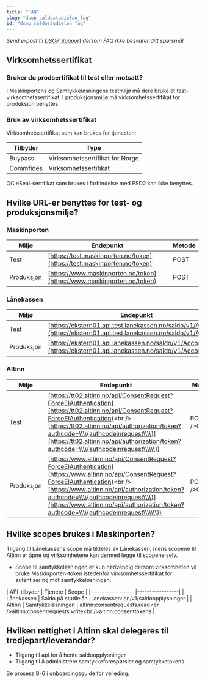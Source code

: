 ```yaml
---
title: "FAQ"
slug: "dsop_saldostudielan_faq"
id: "dsop_saldostudielan_faq"
---
```


*Send e-post til [DSOP Support](https://online3.superoffice.com/Cust28770/CS/scripts/customer.fcgi?_sf=0&amp;amp;custSessionKey=&amp;amp;customerLang=no&amp;amp;noCookies=true) dersom FAQ ikke besvarer ditt spørsmål.*

## Virksomhetssertifikat
### Bruker du prodsertifikat til test eller motsatt?
I Maskinportens og Samtykkeløsningens testmiljø må dere bruke et test-virksomhetssertifikat. I produksjonsmiljø må virksomhetssertifikat for produksjon benyttes.

### Bruk av virksomhetssertifikat

Virksomhetssertifikat som kan brukes for tjenesten:

| Tilbyder | Type |
| ----------------- |--------------|
| Buypass | Virksomhetssertifikat for Norge |
| Commfides | Virksomhetssertifikat |

QC eSeal-sertifikat som brukes i forbindelse med PSD2 kan ikke benyttes.

## Hvilke URL-er benyttes for test- og produksjonsmiljø?

### Maskinporten

| Miljø | Endepunkt | Metode |
| ----------------- | -------------------------------------------------------------------------- | -------------- |
| Test | [https://test.maskinporten.no/token](https://test.maskinporten.no/token) | POST |
| Produksjon | [https://www.maskinporten.no/token](https://www.maskinporten.no/token) | POST |

### Lånekassen

| Miljø | Endepunkt | Metode |
| ----------------- | ----------------- | -------------- |
| Test | [https://ekstern01.api.test.lanekassen.no/saldo/v1/Accounts](https://ekstern01.api.test.lanekassen.no/saldo/v1/Accounts) | GET |
| Produksjon | [https://ekstern01.api.lanekassen.no/saldo/v1/Accounts](https://ekstern01.api.lanekassen.no/saldo/v1/Accounts) | GET |

### Altinn

| Miljø | Endepunkt | Metode |
| ----------------- | ----------------- | -------------- |
| Test | [https://tt02.altinn.no/api/ConsentRequest?ForceEIAuthentication](https://tt02.altinn.no/api/ConsentRequest?ForceEIAuthentication)<br \/> [https://tt02.altinn.no/api/authorization/token?authcode=\\\\{authcodeinrequest\\\\}](https://tt02.altinn.no/api/authorization/token?authcode=\\\\{authcodeinrequest\\\\\\}) | POST<br \/>GET |
| Produksjon | [https://www.altinn.no/api/ConsentRequest?ForceEIAuthentication](https://www.altinn.no/api/ConsentRequest?ForceEIAuthentication)<br \/> [https://www.altinn.no/api/authorization/token?authcode=\\\\{authcodeinrequest\\\\}](https://www.altinn.no/api/authorization/token?authcode=\\\\{authcodeinrequest\\\\\\\}) | POST<br \/>GET |

## Hvilke scopes brukes i Maskinporten?
Tilgang til Lånekassens scope må tildeles av Lånekassen, mens scopene til Altinn er åpne og virksomhetene kan dermed legge til scopene selv.

* Scope til samtykkeløsningen er kun nødvendig dersom virksomheten vil bruke Maskinporten-token istedenfor virksomhetssertifikat for autentisering mot samtykkeløsningen.

| API-tilbyder | Tjenete | Scope |
| ----------------- |-----------------|
| Lånekassen | Saldo på studielån | lanekassen:lan/v1/saldoopplysninger |
| Altinn | Samtykkeløsningen | altinn:consentrequests.read<br \/>altinn:consentrequests.write<br \/>altinn:consenttokens |

## Hvilken rettighet i Altinn skal delegeres til tredjepart/leverandør?

* Tilgang til api for å hente saldoopplysninger
* Tilgang til å administrere samtykkeforespørsler og samtykketokens

Se prosess B-6 i onboardingsguide for veileding.
